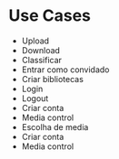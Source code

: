 # Use Cases

* Upload
* Download
* Classificar
* Entrar como convidado
* Criar bibliotecas
* Login
* Logout
* Criar conta
* Media control
* Escolha de media
* Criar conta
* Media control 
